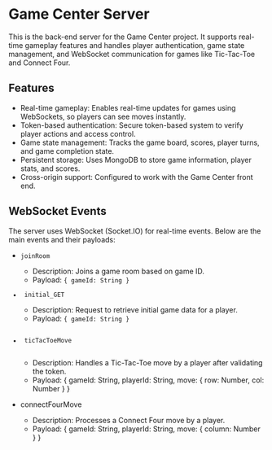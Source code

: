 <h1> Game Center Server </h1>

This is the back-end server for the Game Center project. It supports real-time gameplay features and handles player authentication, game state management, and WebSocket communication for games like Tic-Tac-Toe and Connect Four.


<h2> Features </h2>
<ul>
<li> Real-time gameplay: Enables real-time updates for games using WebSockets, so players can see moves instantly. </li>
<li> Token-based authentication: Secure token-based system to verify player actions and access control. </li>
<li> Game state management: Tracks the game board, scores, player turns, and game completion state. </li>
<li> Persistent storage: Uses MongoDB to store game information, player stats, and scores. </li>
<li> Cross-origin support: Configured to work with the Game Center front end. </li>
</ul>


<h2> WebSocket Events </h2>

The server uses WebSocket (Socket.IO) for real-time events. Below are the main events and their payloads:
<ul>
<li> <code>joinRoom</code> </li> 
<ul> 
<li> Description: Joins a game room based on game ID. </li>
<li> Payload: <code>{ gameId: String }</code> </li>
  </ul>
</ul>

<ul>
<code><li> initial_GET </li></code> 
<ul> 
<li> Description: Request to retrieve initial game data for a player. </li>
<li> Payload: <code>{ gameId: String }</code> </li>
  </ul>
</ul>

<ul>
<code> <li> ticTacToeMove </li> </code> 
<ul> 
<li> Description: Handles a Tic-Tac-Toe move by a player after validating the token.</li>
<li> Payload: { gameId: String, playerId: String, move: { row: Number, col: Number } } </li>
  </ul>
</ul>

<ul>
<li> connectFourMove </li> 
<ul> 
<li> Description: Processes a Connect Four move by a player. </li>
<li> Payload: { gameId: String, playerId: String, move: { column: Number } } </li>
  </ul>
</ul>
